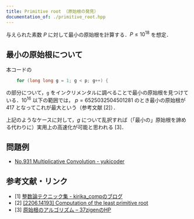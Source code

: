 ```yaml
---
title: Primitive root （原始根の発見）
documentation_of: ./primitive_root.hpp
---
```


与えられた素数 $P$ に対して最小の原始根を計算する．$P \le 10^{18}$ を想定．

## 最小の原始根について

本コードの
```cpp
    for (long long g = 1; g < p; g++) {
```
の部分について，`g` をインクリメンタルに調べることで最小の原始根を見つけている．$10^{16}$ 以下の範囲では， $p = 6525032504501281$ のとき最小の原始根が $417$ となってこれが最大という（参考文献 [2]）．

上記のようなケースに対して，$g$ について乱択すれば（「最小の」原始根を諦める代わりに）実用上の高速化が可能と思われる [3]．

## 問題例

- [No.931 Multiplicative Convolution - yukicoder](https://yukicoder.me/problems/no/931)

## 参考文献・リンク

- [1] [整数論テクニック集 - kirika_compのブログ](https://kirika-comp.hatenablog.com/entry/2018/03/12/210446)
- [2] [[2206.14193] Computation of the least primitive root](https://arxiv.org/abs/2206.14193)
- [3] [原始根のアルゴリズム – 37zigenのHP](https://37zigen.com/primitive-root/)
